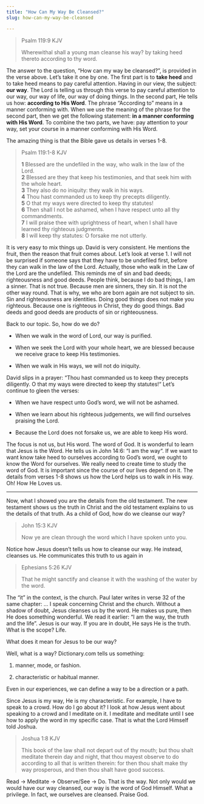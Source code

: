 ```yaml
---
title: "How Can My Way Be Cleansed?"
slug: how-can-my-way-be-cleansed

---
```


> Psalm 119:9 KJV
> 
> Wherewithal shall a young man cleanse his way? by taking heed thereto according to thy word.

The answer to the question, “How can my way be cleansed?”, is provided in the verse above. Let’s take it one by one. The first part is to **take heed** and to take heed means to pay careful attention. Having in our view, the subject: **our way**. The Lord is telling us through this verse to pay careful attention to our way, our way of life, our way of doing things. In the second part, He tells us how: **according to His Word**. The phrase “According to” means in a manner conforming with. When we use the meaning of the phrase for the second part, then we get the following statement: **in a manner conforming with His Word**. To combine the two parts, we have: pay attention to your way, set your course in a manner conforming with His Word.

The amazing thing is that the Bible gave us details in verses 1-8.

> Psalm 119:1-8 KJV
> 
> **1** Blessed are the undefiled in the way, who walk in the law of the Lord.  
> **2** Blessed are they that keep his testimonies, and that seek him with the whole heart.  
> **3** They also do no iniquity: they walk in his ways.  
> **4** Thou hast commanded us to keep thy precepts diligently.  
> **5** O that my ways were directed to keep thy statutes!  
> **6** Then shall I not be ashamed, when I have respect unto all thy commandments.  
> **7** I will praise thee with uprightness of heart, when I shall have learned thy righteous judgments.  
> **8** I will keep thy statutes: O forsake me not utterly.

It is very easy to mix things up. David is very consistent. He mentions the fruit, then the reason that fruit comes about. Let’s look at verse 1. I will not be surprised if someone says that they have to be undefiled first, before they can walk in the law of the Lord. Actually, those who walk in the Law of the Lord are the undefiled. This reminds me of sin and bad deeds; righteousness and good deeds. People think, because I do bad things, I am a sinner. That is not true. Because men are sinners, they sin. It is not the other way round. That is why, we who are born again are not subject to sin. Sin and righteousness are identities. Doing good things does not make you righteous. Because one is righteous in Christ, they do good things. Bad deeds and good deeds are products of sin or righteousness.

Back to our topic. So, how do we do?

* When we walk in the word of Lord, our way is purified.
    
* When we seek the Lord with your whole heart, we are blessed because we receive grace to keep His testimonies.
    
* When we walk in His ways, we will not do iniquity.
    

David slips in a prayer: “Thou hast commanded us to keep they precepts diligently. O that my ways were directed to keep thy statutes!“ Let’s continue to gleen the verses:

* When we have respect unto God’s word, we will not be ashamed.
    
* When we learn about his righteous judgements, we will find ourselves praising the Lord.
    
* Because the Lord does not forsake us, we are able to keep His word.
    

The focus is not us, but His word. The word of God. It is wonderful to learn that Jesus is the Word. He tells us in John 14:6: “I am the way“. If we want to want know take heed to ourselves according to God’s word, we ought to know the Word for ourselves. We really need to create time to study the word of God. It is important since the course of our lives depend on it. The details from verses 1-8 shows us how the Lord helps us to walk in His way. Oh! How He Loves us.

---

Now, what I showed you are the details from the old testament. The new testament shows us the truth in Christ and the old testament explains to us the details of that truth. As a child of God, how do we cleanse our way?

> John 15:3 KJV
> 
> Now ye are clean through the word which I have spoken unto you.

Notice how Jesus doesn’t tells us how to cleanse our way. He instead, cleanses us. He communicates this truth to us again in

> Ephesians 5:26 KJV
> 
> That he might sanctify and cleanse it with the washing of the water by the word.

The “it” in the context, is the church. Paul later writes in verse 32 of the same chapter: … I speak concerning Christ and the church. Without a shadow of doubt, Jesus cleanses us by the word. He makes us pure, then He does something wonderful. We read it earlier: “I am the way, the truth and the life”. Jesus is our way. If you are in doubt, He says He is the truth. What is the scope? Life.

What does it mean for Jesus to be our way?

Well, what is a way? Dictionary.com tells us something:

1. manner, mode, or fashion.
    
2. characteristic or habitual manner.
    

Even in our experiences, we can define a way to be a direction or a path.

Since Jesus is my way, He is my characteristic. For example, I have to speak to a crowd. How do I go about it? I look at how Jesus went about speaking to a crowd and I meditate on it. I meditate and meditate until I see how to apply the word in my specific case. That is what the Lord Himself told Joshua.

> Joshua 1:8 KJV
> 
> This book of the law shall not depart out of thy mouth; but thou shalt meditate therein day and night, that thou mayest observe to do according to all that is written therein: for then thou shalt make thy way prosperous, and then thou shalt have good success.

Read → Meditate → Observe/See → Do. That is the way. Not only would we would have our way cleansed, our way is the word of God Himself. What a privilege. In fact, we ourselves are cleansed. Praise God.